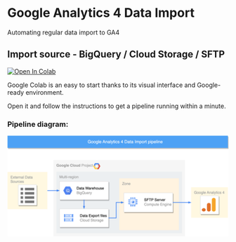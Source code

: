 # Google Analytics 4 Data Import

Automating regular data import to GA4


## Import source - BigQuery / Cloud Storage / SFTP

<!-- markdownlint-disable-next-line MD033 -->
<a href="https://colab.research.google.com/github/max-ostapenko/ga4_data_import/blob/main/scripts/GCS_to_GA4.ipynb" target="_parent"><img src="https://colab.research.google.com/assets/colab-badge.svg" alt="Open In Colab"/></a>

Google Colab is an easy to start thanks to its visual interface and Google-ready environment.

Open it and follow the instructions to get a pipeline running within a minute.

### Pipeline diagram:

<!-- markdownlint-disable-next-line MD033 -->
![diagram](https://raw.githubusercontent.com/max-ostapenko/ga4_data_import/main/static/GCS_to_GA4%20Data%20Import%20pipeline.png)
